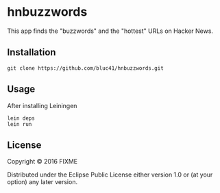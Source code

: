 # hnbuzzwords

This app finds the "buzzwords" and the "hottest" URLs on Hacker News.

## Installation

    git clone https://github.com/bluc41/hnbuzzwords.git

## Usage

After installing Leiningen

    lein deps
    lein run

## License

Copyright © 2016 FIXME

Distributed under the Eclipse Public License either version 1.0 or (at
your option) any later version.

